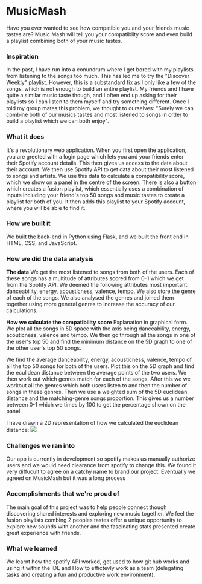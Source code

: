 # MusicMash
Have you ever wanted to see how compatible you and your friends music tastes are?
Music Mash will tell you your compatiblity score and even build a playlist combining both of your music tastes.

### Inspiration
In the past, I have run into a conundrum where I get bored with my playlists from listening to the songs too much. This has led me to try the "Discover Weekly" playlist. However, this is a substandard fix as I only like a few of the songs, which is not enough to build an entire playlist. My friends and I have quite a similar music taste though, and I often end up asking for their playlists so I can listen to them myself and try something different. Once I told my group mates this problem, we thought to ourselves: "Surely we can combine both of our musics tastes and most listened to songs in order to build a playlist which we can both enjoy".

### What it does
It's a revolutionary web application. When you first open the application, you are greeted with a login page which lets you and your friends enter their Spotify account details. This then gives us access to the data about their account. We then use Spotify API to get data about their most listened to songs and artists. We use this data to calculate a compatibility score, which we show on a panel in the centre of the screen. There is also a button which creates a fusion playlist, which essentially uses a combination of inputs including your friend's top 50 songs and music tastes to create a playlist for both of you. It then adds this playlist to your Spotify account, where you will be able to find it.

### How we built it
We built the back-end in Python using Flask, and we built the front end in HTML, CSS, and JavaScript.

### How we did the data analysis
**The data**
We get the most listened to songs from both of the users. Each of these songs has a multitude of attributes scored from 0-1 which we get from the Spotify API. We deemed the following attributes most important: danceability, energy, acousticness, valence, tempo. We also store the genre of each of the songs. We also analysed the genres and joined them together using more general genres to increase the accuracy of our calculations.

**How we calculate the compatibility score**
Explanation in graphical form. We plot all the songs in 5D space with the axis being danceability, energy, acouticness, valence and tempo. We  then go through all the songs in one of the user's top 50 and find the minimum distance on the 5D graph to one of the other user's top 50 songs.

We find the average danceability, energy, acousticness, valence, tempo of all the top 50 songs for both of the users. Plot this on the 5D graph and find the eculidean distance between the average points of the two users. We then work out which genres match for each of the songs. 
After this we we workout all the genres which both users listen to and then the number of songs in these genres. Then we use a weighted sum of the 5D euclidean distance and the matching-genre songs proportion. This gives us a number between 0-1 which we times by 100 to get the percentage shown on the panel.

I have drawn a 2D representation of how we calculated the euclidean distance:
![](https://github.com/hja03/TopHackersAndShaggers/blob/main/2d%20representation.PNG)

### Challenges we ran into
Our app is currently in development so spotify makes us manually authorize users and we would need clearance from spotify to change this.
We found it very diffucult to agree on a catchy name to brand our project. Eventually we agreed on MusicMash but it was a long process

### Accomplishments that we're proud of
The main goal of this project was to help people connect though discovering shared interests and exploring new music together. We feel the fusion playlists combing 2 peoples tastes offer a unique opportunity to explore new sounds with another and the fascinating stats presented create great experience with friends.

### What we learned
We learnt how the spotify API worked, got used to how git hub works and using it within the IDE and How to effictevly work as a team (delegating tasks and creating a fun and productive work environment).

